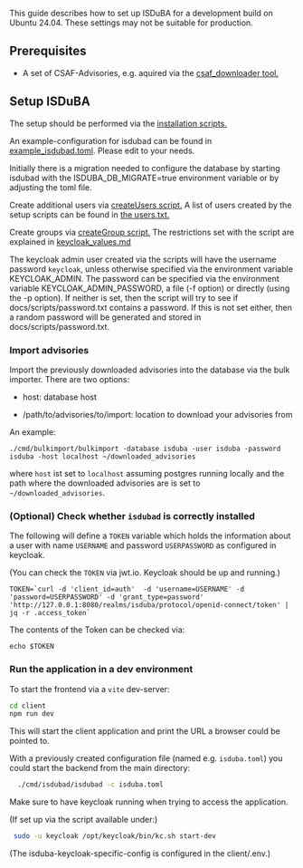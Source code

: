 <!--
 This file is Free Software under the Apache-2.0 License
 without warranty, see README.md and LICENSES/Apache-2.0.txt for details.

 SPDX-License-Identifier: Apache-2.0

 SPDX-FileCopyrightText: 2024 German Federal Office for Information Security (BSI) <https://www.bsi.bund.de>
 Software-Engineering: 2024 Intevation GmbH <https://intevation.de>
-->

This guide describes how to set up ISDuBA for a development build on Ubuntu 24.04. These settings may not be suitable for production.

## Prerequisites

 - A set of CSAF-Advisories, e.g. aquired via the [csaf_downloader tool.](https://github.com/csaf-poc/csaf_distribution)
 
## Setup ISDuBA
The setup should be performed via the [installation scripts.](./scripts/README.md)

An example-configuration for isdubad can be found in [example_isdubad.toml](./example_isdubad.toml). Please edit to your needs.

Initially there is a migration needed to configure the database by starting isdubad with the ISDUBA_DB_MIGRATE=true environment variable or by
adjusting the toml file.

Create additional users via [createUsers script.](./scripts/keycloak/createUsers.sh) A list of users created by the setup scripts can be found in [the users.txt.](./developer/users.txt)

Create groups via [createGroup script.](./scripts/keycloak/createGroup.sh)
The restrictions set with the script are explained in [keycloak_values.md](./keycloak_values.md)

The keycloak admin user created via the scripts will have the username password ```keycloak```, unless otherwise specified via the environment variable KEYCLOAK_ADMIN.
The password can be specified via the environment variable KEYCLOAK_ADMIN_PASSWORD, a file (-f option) or directly (using the -p option). 
If neither is set, then the script will try to see if docs/scripts/password.txt contains a password.
If this is not set either, then a random password will be generated and stored in docs/scripts/password.txt.

### Import advisories
Import the previously downloaded advisories into the database via the bulk importer. There are two options:
- host: database host

- /path/to/advisories/to/import: location to download your advisories from

An example:
```
./cmd/bulkimport/bulkimport -database isduba -user isduba -password isduba -host localhost ~/downloaded_advisories
```

where `host` ist set to `localhost` assuming postgres running locally and the path where the downloaded advisories are is set to `~/downloaded_advisories`.

### (Optional) Check whether `isdubad` is correctly installed
The following will define a `TOKEN` variable which holds the information 
about a user with name `USERNAME` and password `USERPASSWORD` as configured in keycloak.

(You can check the `TOKEN` via jwt.io. Keycloak should be up and running.)

```
TOKEN=`curl -d 'client_id=auth'  -d 'username=USERNAME' -d 'password=USERPASSWORD' -d 'grant_type=password' 'http://127.0.0.1:8080/realms/isduba/protocol/openid-connect/token' | jq -r .access_token`
```
The contents of the Token can be checked via:
```
echo $TOKEN
```

### Run the application in a dev environment

To start the frontend via a `vite` dev-server:

```bash
cd client
npm run dev
```

This will start the client application and
print the URL a browser could be pointed to.

With a previously created configuration file (named e.g. `isduba.toml`) you could start the backend from the main directory:

```bash
  ./cmd/isdubad/isdubad -c isduba.toml
```

Make sure to have keycloak running when trying to access the application.

(If set up via the script available under:)
``` bash
 sudo -u keycloak /opt/keycloak/bin/kc.sh start-dev
```

(The isduba-keycloak-specific-config is configured in the client/.env.)
